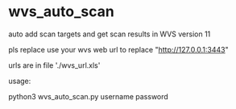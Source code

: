 # wvs_auto_scan
auto add scan targets and  get scan results in WVS version 11

pls replace use your wvs web url to replace "http://127.0.0.1:3443"

urls are in file './wvs_url.xls'

usage:

python3 wvs_auto_scan.py username password
